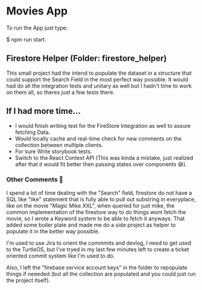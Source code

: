 # Movies App
To run the App just type: 

$ npm run start. 

## Firestore Helper (Folder: firestore_helper)
This small project had the intend to populate the dataset in a structure that could support the Search Field in the most perfect way possible. It would had do all the integration tests and unitary as well but I hadn't time to work on them all, so theres just a few tests there. 

## If I had more time...
- I would finish writing test for the FireStore Integration as well to assure fetching Data.
- Would locally cache and real-time check for new comments on the collection between multiple clients.
- For sure Write storybook tests.
- Switch to the React Context API (This was kinda a mistake, just realized after that it would fit better then passing states over components 😅).

### Other Comments 👀
I spend a lot of time dealing with the "Search" field, firestore do not have a SQL like "like" statement that is fully able to pull out substring in everyplace, like on the movie "Magic Mike XXL", when queried for just mike, the common implementation of the firestore way to do things wont fetch the movie, so I wrote a Keyword system to be able to fetch it anyways. That added some boiler plate and made me do a side project as helper to populate it in the better way possible. 

I'm used to use Jira to orient the commmits and devlog, I need to get used to the TurtleOS, but I've tryed in my last few minutes left to create a ticket oriented commit system like I'm used to do. 

Also, I left the "firebase service account keys" in the folder to repopulate things if neeeded (but all the collection are populated and you could just run the project itself).
